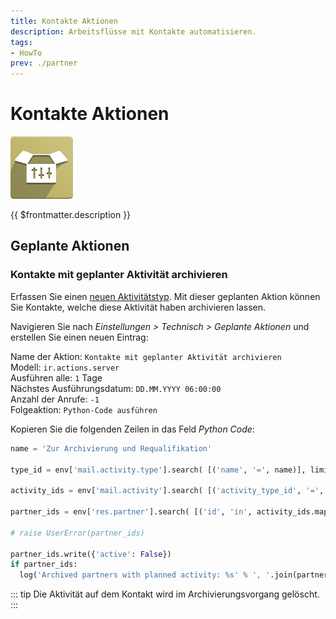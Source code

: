 ```yaml
---
title: Kontakte Aktionen
description: Arbeitsflüsse mit Kontakte automatisieren.
tags:
- HowTo
prev: ./partner
---
```

# Kontakte Aktionen
![icons_odoo_website_sale_options](attachments/icons_odoo_website_sale_options.png)

{{ $frontmatter.description }}

## Geplante Aktionen

### Kontakte mit geplanter Aktivität archivieren

Erfassen Sie einen [neuen Aktivitätstyp](Discuss%20Activities.md#Neuer%20Aktivitätstyp%20erfassen). Mit dieser geplanten Aktion können Sie Kontakte, welche diese Aktivität haben archivieren lassen.

Navigieren Sie nach *Einstellungen > Technisch > Geplante Aktionen* und erstellen Sie einen neuen Eintrag:

Name der Aktion: `Kontakte mit geplanter Aktivität archivieren`\
Modell: `ir.actions.server`\
Ausführen alle: `1` Tage\
Nächstes Ausführungsdatum: `DD.MM.YYYY 06:00:00`\
Anzahl der Anrufe: `-1`\
Folgeaktion: `Python-Code ausführen`

Kopieren Sie die folgenden Zeilen in das Feld *Python Code*:

```python
name = 'Zur Archivierung und Requalifikation'

type_id = env['mail.activity.type'].search( [('name', '=', name)], limit=1)

activity_ids = env['mail.activity'].search( [('activity_type_id', '=', type_id.id), ('date_deadline', '<=', datetime.date.today())] )

partner_ids = env['res.partner'].search( [('id', 'in', activity_ids.mapped('res_id'))] )

# raise UserError(partner_ids)

partner_ids.write({'active': False})
if partner_ids:
  log('Archived partners with planned activity: %s' % ', '.join(partner_ids.mapped('display_name')))
```

::: tip
Die Aktivität auf dem Kontakt wird im Archivierungsvorgang gelöscht.
:::
